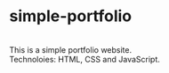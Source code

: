 # simple-portfolio
<br/>
This is a simple portfolio website.
<br/>
Technoloies: HTML, CSS and JavaScript.
